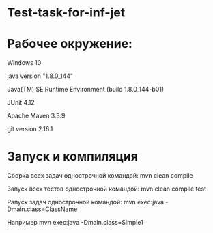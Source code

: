 # Test-task-for-inf-jet
# Рабочее окружение:
Windows 10

java version "1.8.0_144"

Java(TM) SE Runtime Environment (build 1.8.0_144-b01)

JUnit 4.12

Apache Maven 3.3.9

git version 2.16.1
# Запуск и компиляция
Cборка всех задач однострочной командой: mvn clean compile

Запуск всех тестов однострочной командой: mvn clean compile test

Pапуск задач однострочной командой: mvn exec:java -Dmain.class=ClassName

Например mvn exec:java -Dmain.class=Simple1
